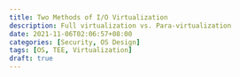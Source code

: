 ```yaml
---
title: Two Methods of I/O Virtualization
description: Full virtualization vs. Para-virtualization
date: 2021-11-06T02:06:57+08:00
categories: [Security, OS Design]
tags: [OS, TEE, Virtualization]
draft: true
---
```


